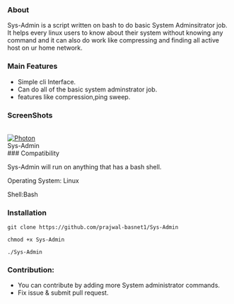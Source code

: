 ### About
Sys-Admin is a script written on bash to do basic System Adminsitrator job. It helps every linux users to know about their system without knowing any command and it can also do work like compressing and finding all active host on ur home network.
### Main Features
 - Simple cli Interface.
 - Can do all of the basic system adminstrator job.
 - features like compression,ping sweep.

### ScreenShots
  <br>
  <a href="https://github.com/prajwal-basnet1/Sys-Admin"><img src="https://i.ibb.co/qkgJ24Q/Screenshot-at-2021-08-16-22-32-48.png" alt="Photon"></a>
  <br>
  Sys-Admin
  <br>
</h1>
### Compatibility

Sys-Admin will run on anything that has a bash shell.

Operating System: Linux

Shell:Bash

### Installation
```
git clone https://github.com/prajwal-basnet1/Sys-Admin

chmod +x Sys-Admin

./Sys-Admin
```

### Contribution:
- You can contribute by adding more System administrator commands.
- Fix issue & submit pull request.
